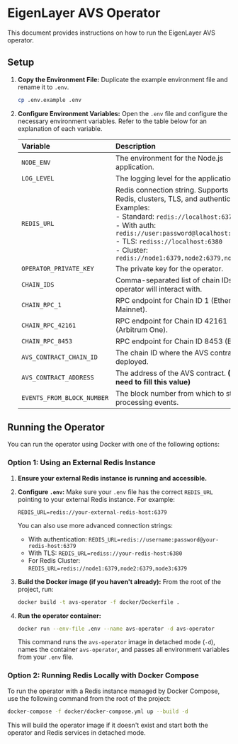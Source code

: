 # EigenLayer AVS Operator

This document provides instructions on how to run the EigenLayer AVS operator.

## Setup

1.  **Copy the Environment File:**
    Duplicate the example environment file and rename it to `.env`.

    ```bash
    cp .env.example .env
    ```

2.  **Configure Environment Variables:**
    Open the `.env` file and configure the necessary environment variables. Refer to the table below for an explanation of each variable.

    | Variable                   | Description                                                                                                                                                                                                                                                                                    | Default/Example Value          |
    | :------------------------- | :--------------------------------------------------------------------------------------------------------------------------------------------------------------------------------------------------------------------------------------------------------------------------------------------- | :----------------------------- |
    | `NODE_ENV`                 | The environment for the Node.js application.                                                                                                                                                                                                                                                   | `production`                   |
    | `LOG_LEVEL`                | The logging level for the application.                                                                                                                                                                                                                                                         | `debug`                        |
    | `REDIS_URL`                | Redis connection string. Supports standard Redis, clusters, TLS, and authentication. Examples:<br/>- Standard: `redis://localhost:6379`<br/>- With auth: `redis://user:password@localhost:6379`<br/>- TLS: `rediss://localhost:6380`<br/>- Cluster: `redis://node1:6379,node2:6379,node3:6379` | `redis://redis:6379`           |
    | `OPERATOR_PRIVATE_KEY`     | The private key for the operator.                                                                                                                                                                                                                                                              |                                |
    | `CHAIN_IDS`                | Comma-separated list of chain IDs the operator will interact with.                                                                                                                                                                                                                             | `42161,1,8453`                 |
    | `CHAIN_RPC_1`              | RPC endpoint for Chain ID 1 (Ethereum Mainnet).                                                                                                                                                                                                                                                | `https://eth.llamarpc.com`     |
    | `CHAIN_RPC_42161`          | RPC endpoint for Chain ID 42161 (Arbitrum One).                                                                                                                                                                                                                                                | `https://arb1.arbitrum.io/rpc` |
    | `CHAIN_RPC_8453`           | RPC endpoint for Chain ID 8453 (Base).                                                                                                                                                                                                                                                         | `https://base.llamarpc.com`    |
    | `AVS_CONTRACT_CHAIN_ID`    | The chain ID where the AVS contract is deployed.                                                                                                                                                                                                                                               | `1`                            |
    | `AVS_CONTRACT_ADDRESS`     | The address of the AVS contract. **(You need to fill this value)**                                                                                                                                                                                                                             |                                |
    | `EVENTS_FROM_BLOCK_NUMBER` | The block number from which to start processing events.                                                                                                                                                                                                                                        | `1`                            |

## Running the Operator

You can run the operator using Docker with one of the following options:

### Option 1: Using an External Redis Instance

1.  **Ensure your external Redis instance is running and accessible.**

2.  **Configure `.env`:**
    Make sure your `.env` file has the correct `REDIS_URL` pointing to your external Redis instance. For example:

    ```env
    REDIS_URL=redis://your-external-redis-host:6379
    ```

    You can also use more advanced connection strings:

    - With authentication: `REDIS_URL=redis://username:password@your-redis-host:6379`
    - With TLS: `REDIS_URL=rediss://your-redis-host:6380`
    - For Redis Cluster: `REDIS_URL=redis://node1:6379,node2:6379,node3:6379`

3.  **Build the Docker image (if you haven't already):**
    From the root of the project, run:

    ```bash
    docker build -t avs-operator -f docker/Dockerfile .
    ```

4.  **Run the operator container:**
    ```bash
    docker run --env-file .env --name avs-operator -d avs-operator
    ```
    This command runs the `avs-operator` image in detached mode (`-d`), names the container `avs-operator`, and passes all environment variables from your `.env` file.

### Option 2: Running Redis Locally with Docker Compose

To run the operator with a Redis instance managed by Docker Compose, use the following command from the root of the project:

```bash
docker-compose -f docker/docker-compose.yml up --build -d
```

This will build the operator image if it doesn't exist and start both the operator and Redis services in detached mode.
